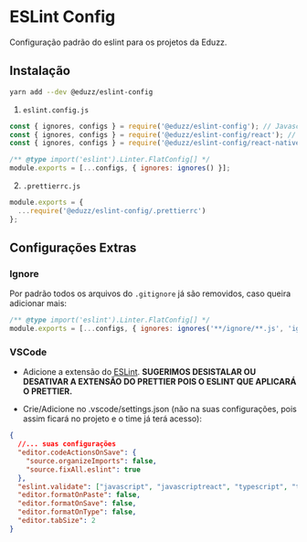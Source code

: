 # ESLint Config

Configuração padrão do eslint para os projetos da Eduzz.

## Instalação

```sh
yarn add --dev @eduzz/eslint-config
```

1. `eslint.config.js`
```js
const { ignores, configs } = require('@eduzz/eslint-config'); // Javascript / Typescript / Node
const { ignores, configs } = require('@eduzz/eslint-config/react'); // React
const { ignores, configs } = require('@eduzz/eslint-config/react-native'); // React Native

/** @type import('eslint').Linter.FlatConfig[] */
module.exports = [...configs, { ignores: ignores() }];
```
2. `.prettierrc.js`
```js
module.exports = {
  ...require('@eduzz/eslint-config/.prettierrc')
};
```

## Configurações Extras

### Ignore

Por padrão todos os arquivos do `.gitignore` já são removidos, caso queira adicionar mais:

```js
/** @type import('eslint').Linter.FlatConfig[] */
module.exports = [...configs, { ignores: ignores('**/ignore/**.js', 'ignore.js') }];
```

### VSCode

- Adicione a extensão do [ESLint](https://marketplace.visualstudio.com/items?itemName=dbaeumer.vscode-eslint).
  **SUGERIMOS DESISTALAR OU DESATIVAR A EXTENSÃO DO PRETTIER POIS O ESLINT QUE APLICARÁ O PRETTIER.**

- Crie/Adicione no .vscode/settings.json (não na suas configurações, pois assim ficará no projeto e o time já terá acesso):

```json
{
  //... suas configurações
  "editor.codeActionsOnSave": {
    "source.organizeImports": false,
    "source.fixAll.eslint": true
  },
  "eslint.validate": ["javascript", "javascriptreact", "typescript", "typescriptreact"],
  "editor.formatOnPaste": false,
  "editor.formatOnSave": false,
  "editor.formatOnType": false,
  "editor.tabSize": 2
}
```
